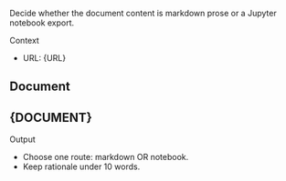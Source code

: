 Decide whether the document content is markdown prose or a Jupyter notebook export.

Context
- URL: {URL}

Document
---
{DOCUMENT}
---

Output
- Choose one route: markdown OR notebook.
- Keep rationale under 10 words.
